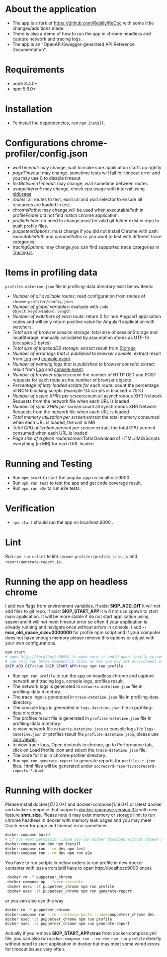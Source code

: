   # About the application
  
  * The app is a fork of https://github.com/Rebilly/ReDoc with some little changes/additions made.
  * There is also a demo of how to run the app in chrome headless and capture network and tracing logs.
  * The app is an "OpenAPI/Swagger-generated API Reference Documentation".
  
  # Requirements
  
  * node 8.4.0+
  * npm 5.6.0+
  
  
  # Installation
  
  * To install the dependencies, run ` npm install `.
  
  # Configurations chrome-profiler/config.json
  - *waitTimeout*: may change, wait to make sure application starts up rightly
  - *pageTimeout*: may change, sometime tests will fail for timeout error and you may use 0 to disable timeout
  - *testBetweenTimeout*: may change, wait sometime between routes
  - *usageInterval*: may change, check cpu usage with interval using [pidusage](https://www.npmjs.com/package/pidusage)
  - *routes*: all routes to test, exist url and wait selector to ensure all resources are loaded in test.
  - *chromePaths*: may change,will be used when executablePath in profileFolder did not find match chrome application.
  - *profileFolder*: no need to change,must be valid git folder exist in repo to push profile files.
  - *puppeteerOptions*: must change if you did not install Chrome with path *executablePath* and *chromePaths* or you want to test with different trace categories.
  - *tracingOptions*: may change,you can find supported trace categories in [Tracing.js](https://github.com/GoogleChrome/puppeteer/blob/master/lib/Tracing.js).
  
  # Items in profiling data
  `profiles-datetime.json` file in profiling-data directory exist below items:
  - *Number of all available routes*: read configuration from routes of  `chrome-profiler/config.json`
  - *Number of global variables*: evaluate with `code Object.keys(window).length`
  - *Number of watchers of each route*: return 0 for non Angular1 application codes and will only return positive value for Angular1 application with watchers.
  - *Total size of browser session storage*: total size of sessionStorage and localStorage, manually calculated by assumption stores as UTF-16 (occupies 2 bytes)
  - *Total size of IndexedDB storage*: extract result from [Storage](https://chromedevtools.github.io/devtools-protocol/tot/Storage)
  - *Number of error logs that is published to browser console*: extract result from [Log](https://chromedevtools.github.io/devtools-protocol/tot/Loge) and [console event](https://github.com/GoogleChrome/puppeteer/blob/master/docs/api.md#event-console).
  - *Number of warning logs that is published to browser console*: extract result from [Log](https://chromedevtools.github.io/devtools-protocol/tot/Loge) and [console event](https://github.com/GoogleChrome/puppeteer/blob/master/docs/api.md#event-console).
  - *Number of browser objects*:count the number of HTTP GET and POST requests for each route as the number of browser objects
  - *Percentage of lazy loaded scripts for each route*: count the percentage of NON-blocking scripts (example 1/4 scripts is blocked = 75%) 
  - *Number of async XHRs per screen*:count all asynchronous XHR Network Requests from the network file when each URL is loaded
  - *Number of sync XHRs per screen*:count all synchronous XHR Network Requests from the network file when each URL is loaded
  - *Total memory utilization per screen*:extract the total memory consumed when each URL is loaded, the unit is MB
  - *Total CPU utilization percent per screen*:extract the total CPU percent consumed when each URL is loaded
  - *Page size of a given route/screen*:Total Download of HTML/IMG/Scripts everything (in MB) for each URL loaded

   
  # Running and Testing
  
  * Run ` npm start ` to start the angular app on localhost:9000 .
  * Run ` npm run test ` to test the app and get code coverage result.
  * Run ` npm run e2e ` to run e2e tests.
  
  
  # Verification
  
  * ` npm start ` should run the app on localhost:9000 .
  
  # Lint

  Run ` npm run eslint ` to lint `chrome-profiler/profile_site.js` and `report/generate-report.js`.
  
  # Running the app on headless chrome
  I add two flags from environment variables, if exist **SKIP_ADD_GIT** it will not add files to git repo, if exist **SKIP_START_APP** it will not use spawn to start main application.
  It will be more stable if do not start application using spawn and it will not meet timeout error so often if your application is already running and navigate once without errors in console. 
  I add **--max_old_space_size=2000000** for profile npm script  and if your computer does not have enough memory please remove this options or adjust with your own configurations.
  ```sh
  npm start
  # open http://localhost:9000/ to make sure it could open locally successfully once then run profile task without need to start app and add files to git
  # can only run below command in linux or mac you may set environment variables using set SKIP_ADD_GIT=true set SKIP_START_APP=true under windows and then run npm run profile
  SKIP_ADD_GIT=true SKIP_START_APP=true npm run profile
  ```
  * Run ` npm run profile ` to run the app on headless chrome and capture network and tracing logs, console logs, profiles result.
  * The network logs is generated in `networks-datetime.json` file in profiling-data directory.
  * The trace logs is generated in `trace-datetime.json` file in profiling-data directory.
  * The console logs is generated in `logs-datetime.json` file in profiling-data directory.
  * The profiles result file is generated in `profiles-datetime.json` file in profiling-data directory.
  * to view network file `networks-datetime.json` or console logs file `logs-datetime.json` or profiles result file `profiles-datetime.json`, please use [json viewer](http://jsonviewer.stack.hu/).
  * to view trace logs, Open devtools in chrome, go to Performance tab, click on Load Profile icon and select the `trace-datetime.json` file.
  * The code for it is in chrome-profiler directory.
  * Run `npm run generate-report` to generate reports for `profiles-*.json` files. Html files will be generated under `scorecard-reports/scorecard-reports-*.html`
  # Running with docker
  Please install docker(17.12.0+) and docker-compose(1.19.0+) or latest docker and docker-compose that supports
  [docker-compose version 3.5](https://docs.docker.com/compose/compose-file/compose-versioning/#version-35) with new feature **shm_size**.
  Please note it may exist memory or storage limit to run chrome headless in docker with memory leak pages and you may meet Crash error for page and timeout error sometimes.
  
  ```sh
  docker-compose build
  # if you meet permission issue you can either download without docker or add --unsafe option
  docker-compose run dev npm install
  docker-compose run --rm dev npm test
  docker-compose run --rm dev npm run e2e
  ```
  
  You have to run scripts in below orders to run profile in new docker container with less errors(still have to open http://localhost:9000 once).
  ```sh
   docker rm -f puppeteer_chrome
   docker-compose up --force-recreate
   docker exec -it puppeteer_chrome npm run profile
   docker exec -it puppeteer_chrome npm run generate-report
  ```
   or you can also use this way 
   ```sh
   docker rm -f puppeteer_chrome
   docker-compose run --rm --service-ports --name=puppeteer_chrome dev
   docker exec -it puppeteer_chrome npm run profile
   docker exec -it puppeteer_chrome npm run generate-report
   ```
  Actually if you remove **SKIP_START_APP=true** from docker-compose.yml file, you can also run `docker-compose run --rm dev npm run profile` directly without need to start application in docker but may meet some wired errors for timeout issues very often.
